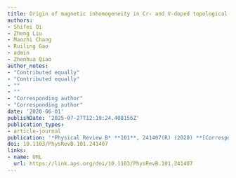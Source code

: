 ```yaml
---
title: Origin of magnetic inhomogeneity in Cr- and V-doped topological insulators
authors:
- Shifei Qi
- Zheng Liu
- Maozhi Chang
- Ruiling Gao
- admin
- Zhenhua Qiao
author_notes:
- "Contributed equally"
- "Contributed equally"
- ""
- ""
- "Corresponding author"
- "Corresponding author"
date: '2020-06-01'
publishDate: '2025-07-27T12:19:24.408156Z'
publication_types:
- article-journal
publication: '*Physical Review B* **101**, 241407(R) (2020) **[Corresponding author]**'
doi: 10.1103/PhysRevB.101.241407
links:
- name: URL
  url: https://link.aps.org/doi/10.1103/PhysRevB.101.241407
---
```

